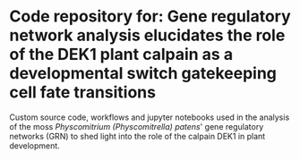 # Code repository for: Gene regulatory network analysis elucidates the role of the DEK1 plant calpain as a developmental switch gatekeeping cell fate transitions
Custom source code, workflows and jupyter notebooks used in the analysis of the moss *Physcomitrium (Physcomitrella) patens*' gene regulatory networks (GRN) to shed light into the role of the calpain DEK1 in plant development.
